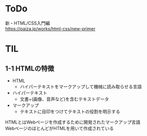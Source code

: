 # ToDo
新・HTML/CSS入門編<br>
https://paiza.jp/works/html-css/new-primer

# TIL

## 1-1 HTMLの特徴

- HTML
  - ハイパーテキストをマークアップして機械に読み取らせる言語
- ハイパーテキスト
  - 文書+(画像、音声など)を含むテキストデータ
- マークアップ
  - テキストに目印をつけてテキストの役割を明示する

HTMLとはWebページを作成するために開発されたマークアップ言語<br>
WebページのほとんどがHTMLを用いて作成されている
